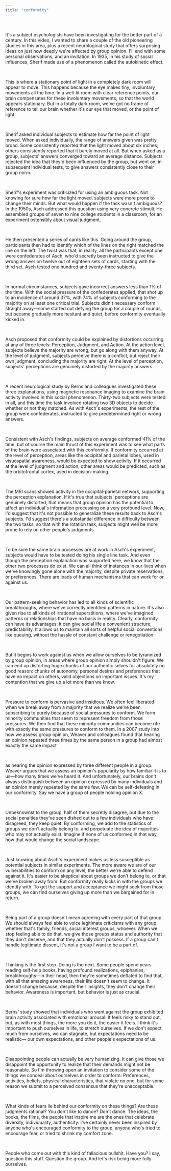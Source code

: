 ```yaml
---
title: "conformity"
---
```

<br>

<div>
<p>
It's a subject psychologists have been investigating for the better part of a century. In this video, I wanted to share a couple of the old pioneering studies in this area, plus a recent neurological study that offers surprising ideas on just how deeply we're affected by group opinion. I'll end with some personal observations, and an invitation. In 1935, in his study of social influences, Sherif made use of a phenomenon called the autokinetic effect. 
</p>
</div>
<br>

<div>
<p>
This is where a stationary point of light in a completely dark room will appear to move. This happens because the eye makes tiny, involuntary movements all the time. In a well-lit room with clear reference points, our brain compensates for these involuntary movements, so that the world appears stationary. But in a totally dark room, we've got no frame of reference to tell our brain whether it's our eye that moved, or the point of light. 
</p>
</div>
<br>

<div>
<p>
Sherif asked individual subjects to estimate how far the point of light moved. When asked individually, the range of answers given was pretty broad. Some consistently reported that the light moved about six inches; others consistently reported that it barely moved at all. But when asked as a group, subjects' answers converged toward an average distance. Subjects rejected the idea that they'd been influenced by the group, but went on, in subsequent individual tests, to give answers consistently close to their group norm. 
</p>
</div>
<br>

<div>
<p>
Sherif's experiment was criticized for using an ambiguous task. Not knowing for sure how far the light moved, subjects were more prone to change their minds. But what would happen if the task wasn't ambiguous? In the 1950s, Asch addressed this question using very concrete stimuli. He assembled groups of seven to nine college students in a classroom, for an experiment ostensibly about visual judgment. 
</p>
</div>
<br>

<div>
<p>
He then presented a series of cards like this. Going around the group, participants then had to identify which of the lines on the right matched the line on the left. The twist was that, in reality, all the participants except one were confederates of Asch, who'd secretly been instructed to give the wrong answer on twelve out of eighteen sets of cards, starting with the third set. Asch tested one hundred and twenty-three subjects. 
</p>
</div>
<br>

<div>
<p>
In normal circumstances, subjects gave incorrect answers less than 1% of the time. With the social pressure of the confederates applied, that shot up to an incidence of around 37%, with 74% of subjects conforming to the majority on at least one critical trial. Subjects didn't necessary conform straight away—some started out defying the group for a couple of rounds, but became gradually more hesitant and quiet, before conformity eventually kicked in. 
</p>
</div>
<br>

<div>
<p>
Asch proposed that conformity could be explained by distortions occurring at any of three levels: Perception, Judgment, and Action. At the action level, subjects believe the majority are wrong, but go along with them anyway. At the level of judgment, subjects perceive there is a conflict, but reject their own judgment, concluding the majority are right. At the level of perception, subjects' perceptions are genuinely distorted by the majority answers. 
</p>
</div>
<br>

<div>
<p>
A recent neurological study by Berns and colleagues investigated these three explanations, using magnetic resonance imaging to examine the brain activity involved in this social phenomenon. Thirty-two subjects were tested in all, and this time the task involved rotating two 3D objects to decide whether or not they matched. As with Asch's experiments, the rest of the group were confederates, instructed to give predetermined right or wrong answers. 
</p>
</div>
<br>

<div>
<p>
Consistent with Asch's findings, subjects on average conformed 41% of the time, but of course the main thrust of this experiment was to see what parts of the brain were associated with this conformity. If conformity occurred at the level of perception, areas like the occipital and parietal lobes, used in visuospatial awareness, would be expected to show activity. If it occurred at the level of judgment and action, other areas would be predicted, such as the orbitofrontal cortex, used in decision-making. 
</p>
</div>
<br>

<div>
<p>
The MRI scans showed activity in the occipital-parietal network, supporting the perception explanation. If it's true that subjects' perceptions are genuinely distorted, that means that group opinion has the potential to affect an individual's information processing on a very profound level. Now, I'd suggest that it's not possible to generalize these results back to Asch's subjects. I'd suggest there's a substantial difference in difficulty between the two tasks, so that with the rotation task, subjects might well be more prone to rely on other people's judgments. 
</p>
</div>
<br>

<div>
<p>
To be sure the same brain processes are at work in Asch's experiment, subjects would have to be tested doing his single line task. And even though the perception explanation was supported here, we know that the other two processes do exist. We can all think of instances in our lives when we've knowingly gone alone with the majority, despite private reservations, or preferences. There are loads of human mechanisms that can work for or against us. 
</p>
</div>
<br>

<div>
<p>
Our pattern-seeking behavior has led to all kinds of scientific breakthroughs, where we've correctly identified patterns in nature. It's also given rise to all kinds of irrational superstitions, where we've imagined patterns or relationships that have no basis in reality. Clearly, conformity can have its advantages: it can give social life a convenient structure, predictability. It allows us to maintain all sorts of helpful social conventions like queuing, without the hassle of constant challenge or renegotiation. 
</p>
</div>
<br>

<div>
<p>
But it begins to work against us when we allow ourselves to be tyrannized by group opinion, in areas where group opinion simply shouldn't figure. We can end up distorting huge chunks of our authentic selves for absolutely no good reason: chunks of autonomy, personal desires and preferences that have no impact on others,  valid objections on important issues. It's my contention that we give up a lot more than we know. 
</p>
</div>
<br>

<div>
<p>
Pressure to conform is pervasive and insidious. We often feel liberated when we break away from a majority that we realize we've been subscribing to purely because of social pressures to conform. We form minority communities that seem to represent freedom from those pressures. We then find that these minority communities can become rife with exactly the same pressures to conform to them. In a 2007 study into how we assess group opinion, Weaver and colleagues found that hearing an opinion repeated three times by the same person in a group had almost exactly the same impact 
</p>
</div>
<br>

<div>
<p>
as hearing the opinion expressed by three different people in a group. Weaver argues that we assess an opinion's popularity by how familiar it is to us—how many times we've heard it. And unfortunately, our brains don't always distinguish between an opinion expressed by many individuals and an opinion merely repeated by the same few. We can be self-defeating in our conformity. Say we have a group of people holding opinion X. 
</p>
</div>
<br>

<div>
<p>
Unbeknownst to the group, half of them secretly disagree, but due to the social penalties they've seen dished out to a few individuals who have disagreed, they keep quiet. By conforming, we add to the statistics of groups we don't actually belong to, and perpetuate the idea of majorities who may not actually exist. Imagine if none of us conformed in that way, how that would change the social landscape. 
</p>
</div>
<br>

<div>
<p>
Just knowing about Asch's experiment makes us less susceptible as potential subjects in similar experiments. The more aware we are of our vulnerabilities to conform on any level, the better we're able to defend against it. It's easier to be skeptical about groups we don't belong to, or that we've broken away from. But conformity really kicks in with the groups we identify with. To get the support and acceptance we might seek from those groups, we can find ourselves giving up more than we bargained for in return. 
</p>
</div>
<br>

<div>
<p>
Being part of a group doesn't mean agreeing with every part of that group. We should always feel able to voice legitimate criticisms with any group, whether that's family, friends, social interest groups, whoever. When we stop feeling able to do that, we give those groups status and authority that they don't deserve, and that they actually don't possess. If a group can't handle legitimate dissent, it's not a group I want to be a part of. 
</p>
</div>
<br>

<div>
<p>
Thinking is the first step. Doing is the next. Some people spend years reading self-help books, having profound realizations, epiphanies, breakthroughs—in their head, then they're sometimes deflated to find that, with all that amazing awareness, their life doesn't seem to change. It doesn't change because, despite their insights, they don't change their behavior. Awareness is important, but behavior is just as crucial. 
</p>
</div>
<br>

<div>
<p>
Berns' study showed that individuals who went against the group exhibited brain activity associated with emotional arousal. It feels risky to stand out, but, as with most things, the more you do it, the easier it feels. I think it's important to push ourselves in life, to stretch ourselves. If we don't expect much from ourselves, we can stagnate, but expectations need to be realistic— our own expectations, and other people's expectations of us. 
</p>
</div>
<br>

<div>
<p>
Disappointing people can actually be very humanizing. It can give those we disappoint the opportunity to realize that their demands might not be reasonable. So I'm throwing open an invitation to consider some of the things we conceal about ourselves in order to conform: Preferences, activities, beliefs, physical characteristics, that violate no one, but for some reason we submit to a perceived consensus that they're unacceptable. 
</p>
</div>
<br>

<div>
<p>
What kinds of fears lie behind our conformity on these things? Are these judgments rational? You don't like to dance? Don't dance. The ideas, the books, the films, the people that inspire me are the ones that celebrate diversity, individuality, authenticity. I've certainly never been inspired by anyone who's encouraged conformity to the group, anyone who's tried to encourage fear, or tried to shrink my comfort zone. 
</p>
</div>
<br>

<div>
<p>
People who come out with this kind of fallacious bullshit. Have you? I say, question this stuff. Question the group. And let's risk being more fully ourselves. 
</p>
</div>
<br>
